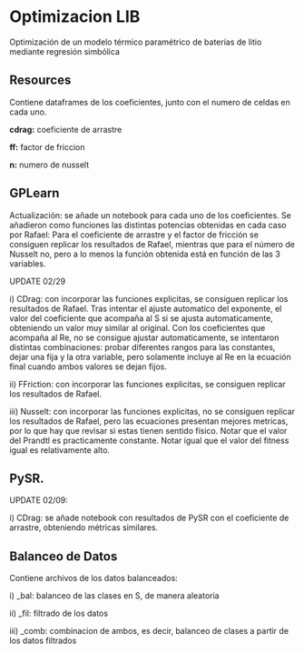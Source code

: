 # Optimizacion LIB
Optimización de un modelo térmico paramétrico de baterías de litio mediante regresión simbólica 

## Resources
Contiene dataframes de los coeficientes, junto con el numero de celdas en cada uno. 

**cdrag:** coeficiente de arrastre

**ff:** factor de friccion

**n:** numero de nusselt

## GPLearn
Actualización: se añade un notebook para cada uno de los coeficientes.  Se añadieron como funciones las distintas potencias obtenidas en cada caso por Rafael:
Para el coeficiente de arrastre y el factor de fricción se consiguen replicar los resultados de Rafael, mientras que para el número de Nusselt no, pero a lo menos la función obtenida está en función de las 3 variables. 

UPDATE 02/29 

i) CDrag: con incorporar las funciones explicitas, se consiguen replicar los resultados de Rafael. Tras intentar el ajuste automatico del exponente, el valor del coeficiente que acompaña al S si se ajusta automaticamente,  obteniendo un valor muy similar al original. Con los coeficientes que acompaña al Re, no se consigue ajustar automaticamente, se intentaron distintas combinaciones: probar diferentes rangos para las constantes, dejar una fija y la otra variable, pero solamente incluye al Re en la ecuación final cuando ambos valores se dejan fijos. 

ii) FFriction: con incorporar las funciones explicitas, se consiguen replicar los resultados de Rafael. 

iii) Nusselt: con incorporar las funciones explicitas, no se consiguen replicar los resultados de Rafael, pero las ecuaciones presentan mejores metricas, por lo que hay que revisar si estas tienen sentido físico. Notar que el valor del Prandtl es practicamente constante. Notar igual que el valor del fitness igual es relativamente alto. 


## PySR.
UPDATE 02/09: 

i) CDrag: se añade notebook con resultados de PySR con el coeficiente de arrastre, obteniendo métricas similares. 

## Balanceo de Datos
Contiene archivos de los datos balanceados:

i) _bal: balanceo de las clases en S, de manera aleatoria

ii) _fil: filtrado de los datos

iii) _comb: combinacion de ambos, es decir, balanceo de clases a partir de los datos filtrados
